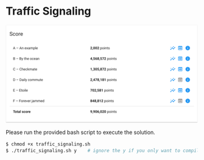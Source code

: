 # Traffic Signaling

<p align="center"><img src="../../../assets/Hash%20Code%202021%20Score.png"></p>

Please run the provided bash script to execute the solution.

```bash
$ chmod +x traffic_signaling.sh
$ ./traffic_signaling.sh y    # ignore the y if you only want to compile
```